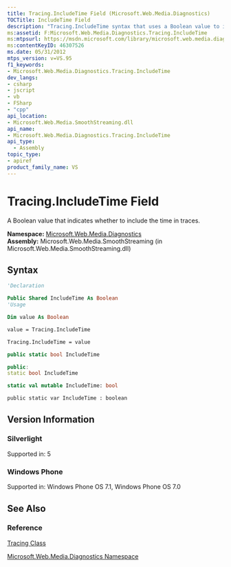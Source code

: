 ```yaml
---
title: Tracing.IncludeTime Field (Microsoft.Web.Media.Diagnostics)
TOCTitle: IncludeTime Field
description: "Tracing.IncludeTime syntax that uses a Boolean value to indicate whether to include the time in traces."
ms:assetid: F:Microsoft.Web.Media.Diagnostics.Tracing.IncludeTime
ms:mtpsurl: https://msdn.microsoft.com/library/microsoft.web.media.diagnostics.tracing.includetime(v=VS.95)
ms:contentKeyID: 46307526
ms.date: 05/31/2012
mtps_version: v=VS.95
f1_keywords:
- Microsoft.Web.Media.Diagnostics.Tracing.IncludeTime
dev_langs:
- csharp
- jscript
- vb
- FSharp
- "cpp"
api_location:
- Microsoft.Web.Media.SmoothStreaming.dll
api_name:
- Microsoft.Web.Media.Diagnostics.Tracing.IncludeTime
api_type:
  - Assembly
topic_type:
- apiref
product_family_name: VS
---
```


# Tracing.IncludeTime Field

A Boolean value that indicates whether to include the time in traces.

**Namespace:**  [Microsoft.Web.Media.Diagnostics](microsoft-web-media-diagnostics-namespace_1.md)  
**Assembly:**  Microsoft.Web.Media.SmoothStreaming (in Microsoft.Web.Media.SmoothStreaming.dll)

## Syntax

```vb
'Declaration

Public Shared IncludeTime As Boolean
'Usage

Dim value As Boolean

value = Tracing.IncludeTime

Tracing.IncludeTime = value
```

```csharp
public static bool IncludeTime
```

```cpp
public:
static bool IncludeTime
```

``` fsharp
static val mutable IncludeTime: bool
```

```jscript
public static var IncludeTime : boolean
```

## Version Information

### Silverlight

Supported in: 5  

### Windows Phone

Supported in: Windows Phone OS 7.1, Windows Phone OS 7.0  

## See Also

### Reference

[Tracing Class](tracing-class-microsoft-web-media-diagnostics_1.md)

[Microsoft.Web.Media.Diagnostics Namespace](microsoft-web-media-diagnostics-namespace_1.md)
